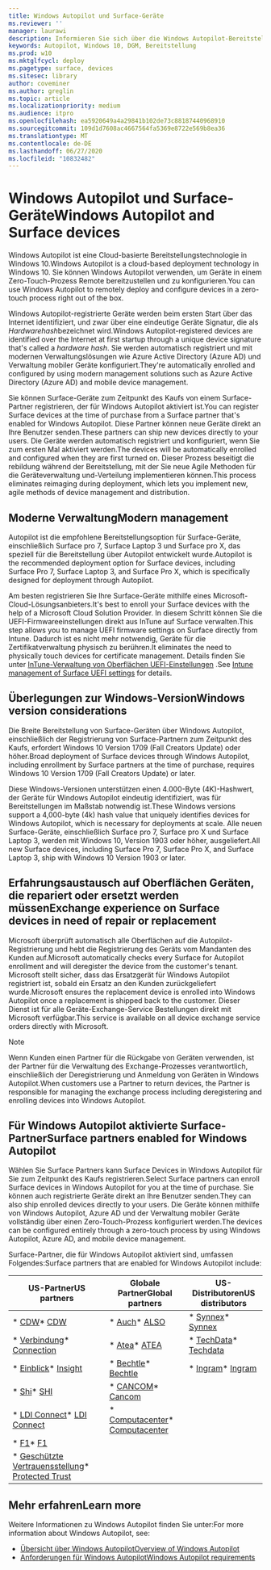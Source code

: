 ```yaml
---
title: Windows Autopilot und Surface-Geräte
ms.reviewer: ''
manager: laurawi
description: Informieren Sie sich über die Windows Autopilot-Bereitstellungsoptionen für Surface Devices.
keywords: Autopilot, Windows 10, DGM, Bereitstellung
ms.prod: w10
ms.mktglfcycl: deploy
ms.pagetype: surface, devices
ms.sitesec: library
author: coveminer
ms.author: greglin
ms.topic: article
ms.localizationpriority: medium
ms.audience: itpro
ms.openlocfilehash: ea5920649a4a29841b102de73c88187440968910
ms.sourcegitcommit: 109d1d7608ac4667564fa5369e8722e569b8ea36
ms.translationtype: MT
ms.contentlocale: de-DE
ms.lasthandoff: 06/27/2020
ms.locfileid: "10832482"
---
```

# <span data-ttu-id="5b9cf-104">Windows Autopilot und Surface-Geräte</span><span class="sxs-lookup"><span data-stu-id="5b9cf-104">Windows Autopilot and Surface devices</span></span>

<span data-ttu-id="5b9cf-105">Windows Autopilot ist eine Cloud-basierte Bereitstellungstechnologie in Windows 10.</span><span class="sxs-lookup"><span data-stu-id="5b9cf-105">Windows Autopilot is a cloud-based deployment technology in Windows 10.</span></span> <span data-ttu-id="5b9cf-106">Sie können Windows Autopilot verwenden, um Geräte in einem Zero-Touch-Prozess Remote bereitzustellen und zu konfigurieren.</span><span class="sxs-lookup"><span data-stu-id="5b9cf-106">You can use Windows Autopilot to remotely deploy and configure devices in a zero-touch process right out of the box.</span></span>

<span data-ttu-id="5b9cf-107">Windows Autopilot-registrierte Geräte werden beim ersten Start über das Internet identifiziert, und zwar über eine eindeutige Geräte Signatur, die als *Hardwarehash*bezeichnet wird.</span><span class="sxs-lookup"><span data-stu-id="5b9cf-107">Windows Autopilot-registered devices are identified over the Internet at first startup through a unique device signature that's called a *hardware hash*.</span></span> <span data-ttu-id="5b9cf-108">Sie werden automatisch registriert und mit modernen Verwaltungslösungen wie Azure Active Directory (Azure AD) und Verwaltung mobiler Geräte konfiguriert.</span><span class="sxs-lookup"><span data-stu-id="5b9cf-108">They're automatically enrolled and configured by using modern management solutions such as Azure Active Directory (Azure AD) and mobile device management.</span></span>

<span data-ttu-id="5b9cf-109">Sie können Surface-Geräte zum Zeitpunkt des Kaufs von einem Surface-Partner registrieren, der für Windows Autopilot aktiviert ist.</span><span class="sxs-lookup"><span data-stu-id="5b9cf-109">You can register Surface devices at the time of purchase from a Surface partner that's enabled for Windows Autopilot.</span></span> <span data-ttu-id="5b9cf-110">Diese Partner können neue Geräte direkt an Ihre Benutzer senden.</span><span class="sxs-lookup"><span data-stu-id="5b9cf-110">These partners can ship new devices directly to your users.</span></span> <span data-ttu-id="5b9cf-111">Die Geräte werden automatisch registriert und konfiguriert, wenn Sie zum ersten Mal aktiviert werden.</span><span class="sxs-lookup"><span data-stu-id="5b9cf-111">The devices will be automatically enrolled and configured when they are first turned on.</span></span> <span data-ttu-id="5b9cf-112">Dieser Prozess beseitigt die rebildung während der Bereitstellung, mit der Sie neue Agile Methoden für die Geräteverwaltung und-Verteilung implementieren können.</span><span class="sxs-lookup"><span data-stu-id="5b9cf-112">This process eliminates reimaging during deployment, which lets you implement new, agile methods of device management and distribution.</span></span>

## <span data-ttu-id="5b9cf-113">Moderne Verwaltung</span><span class="sxs-lookup"><span data-stu-id="5b9cf-113">Modern management</span></span>

<span data-ttu-id="5b9cf-114">Autopilot ist die empfohlene Bereitstellungsoption für Surface-Geräte, einschließlich Surface pro 7, Surface Laptop 3 und Surface pro X, das speziell für die Bereitstellung über Autopilot entwickelt wurde.</span><span class="sxs-lookup"><span data-stu-id="5b9cf-114">Autopilot is the recommended deployment option for Surface devices, including Surface Pro 7, Surface Laptop 3, and Surface Pro X, which is specifically designed for deployment through Autopilot.</span></span>

 <span data-ttu-id="5b9cf-115">Am besten registrieren Sie Ihre Surface-Geräte mithilfe eines Microsoft-Cloud-Lösungsanbieters.</span><span class="sxs-lookup"><span data-stu-id="5b9cf-115">It's best to enroll your Surface devices with the help of a Microsoft Cloud Solution Provider.</span></span> <span data-ttu-id="5b9cf-116">In diesem Schritt können Sie die UEFI-Firmwareeinstellungen direkt aus InTune auf Surface verwalten.</span><span class="sxs-lookup"><span data-stu-id="5b9cf-116">This step allows you to manage UEFI firmware settings on Surface directly from Intune.</span></span> <span data-ttu-id="5b9cf-117">Dadurch ist es nicht mehr notwendig, Geräte für die Zertifikatverwaltung physisch zu berühren.</span><span class="sxs-lookup"><span data-stu-id="5b9cf-117">It eliminates the need to physically touch devices for certificate management.</span></span> <span data-ttu-id="5b9cf-118">Details finden Sie unter [InTune-Verwaltung von Oberflächen UEFI-Einstellungen](surface-manage-dfci-guide.md) .</span><span class="sxs-lookup"><span data-stu-id="5b9cf-118">See [Intune management of Surface UEFI settings](surface-manage-dfci-guide.md) for details.</span></span>

## <span data-ttu-id="5b9cf-119">Überlegungen zur Windows-Version</span><span class="sxs-lookup"><span data-stu-id="5b9cf-119">Windows version considerations</span></span>

<span data-ttu-id="5b9cf-120">Die Breite Bereitstellung von Surface-Geräten über Windows Autopilot, einschließlich der Registrierung von Surface-Partnern zum Zeitpunkt des Kaufs, erfordert Windows 10 Version 1709 (Fall Creators Update) oder höher.</span><span class="sxs-lookup"><span data-stu-id="5b9cf-120">Broad deployment of Surface devices through Windows Autopilot, including enrollment by Surface partners at the time of purchase, requires Windows 10 Version 1709 (Fall Creators Update) or later.</span></span>

<span data-ttu-id="5b9cf-121">Diese Windows-Versionen unterstützen einen 4.000-Byte (4K)-Hashwert, der Geräte für Windows Autopilot eindeutig identifiziert, was für Bereitstellungen im Maßstab notwendig ist.</span><span class="sxs-lookup"><span data-stu-id="5b9cf-121">These Windows versions support a 4,000-byte (4k) hash value that uniquely identifies devices for Windows Autopilot, which is necessary for deployments at scale.</span></span> <span data-ttu-id="5b9cf-122">Alle neuen Surface-Geräte, einschließlich Surface pro 7, Surface pro X und Surface Laptop 3, werden mit Windows 10, Version 1903 oder höher, ausgeliefert.</span><span class="sxs-lookup"><span data-stu-id="5b9cf-122">All new Surface devices, including Surface Pro 7, Surface Pro X, and Surface Laptop 3, ship with Windows 10 Version 1903 or later.</span></span>

## <span data-ttu-id="5b9cf-123">Erfahrungsaustausch auf Oberflächen Geräten, die repariert oder ersetzt werden müssen</span><span class="sxs-lookup"><span data-stu-id="5b9cf-123">Exchange experience on Surface devices in need of repair or replacement</span></span>

<span data-ttu-id="5b9cf-124">Microsoft überprüft automatisch alle Oberflächen auf die Autopilot-Registrierung und hebt die Registrierung des Geräts vom Mandanten des Kunden auf.</span><span class="sxs-lookup"><span data-stu-id="5b9cf-124">Microsoft automatically checks every Surface for Autopilot enrollment and will deregister the device from the customer's tenant.</span></span>  <span data-ttu-id="5b9cf-125">Microsoft stellt sicher, dass das Ersatzgerät für Windows Autopilot registriert ist, sobald ein Ersatz an den Kunden zurückgeliefert wurde.</span><span class="sxs-lookup"><span data-stu-id="5b9cf-125">Microsoft ensures the replacement device is enrolled into Windows Autopilot once a replacement is shipped back to the customer.</span></span> <span data-ttu-id="5b9cf-126">Dieser Dienst ist für alle Geräte-Exchange-Service Bestellungen direkt mit Microsoft verfügbar.</span><span class="sxs-lookup"><span data-stu-id="5b9cf-126">This service is available on all device exchange service orders directly with Microsoft.</span></span>

> [!NOTE]
> <span data-ttu-id="5b9cf-127">Wenn Kunden einen Partner für die Rückgabe von Geräten verwenden, ist der Partner für die Verwaltung des Exchange-Prozesses verantwortlich, einschließlich der Deregistrierung und Anmeldung von Geräten in Windows Autopilot.</span><span class="sxs-lookup"><span data-stu-id="5b9cf-127">When customers use a Partner to return devices, the Partner is responsible for managing the exchange process including deregistering and enrolling devices into Windows Autopilot.</span></span>

## <span data-ttu-id="5b9cf-128">Für Windows Autopilot aktivierte Surface-Partner</span><span class="sxs-lookup"><span data-stu-id="5b9cf-128">Surface partners enabled for Windows Autopilot</span></span>

<span data-ttu-id="5b9cf-129">Wählen Sie Surface Partners kann Surface Devices in Windows Autopilot für Sie zum Zeitpunkt des Kaufs registrieren.</span><span class="sxs-lookup"><span data-stu-id="5b9cf-129">Select Surface partners can enroll Surface devices in Windows Autopilot for you at the time of purchase.</span></span> <span data-ttu-id="5b9cf-130">Sie können auch registrierte Geräte direkt an Ihre Benutzer senden.</span><span class="sxs-lookup"><span data-stu-id="5b9cf-130">They can also ship enrolled devices directly to your users.</span></span> <span data-ttu-id="5b9cf-131">Die Geräte können mithilfe von Windows Autopilot, Azure AD und der Verwaltung mobiler Geräte vollständig über einen Zero-Touch-Prozess konfiguriert werden.</span><span class="sxs-lookup"><span data-stu-id="5b9cf-131">The devices can be configured entirely through a zero-touch process by using Windows Autopilot, Azure AD, and mobile device management.</span></span>

<span data-ttu-id="5b9cf-132">Surface-Partner, die für Windows Autopilot aktiviert sind, umfassen Folgendes:</span><span class="sxs-lookup"><span data-stu-id="5b9cf-132">Surface partners that are enabled for Windows Autopilot include:</span></span>

| <span data-ttu-id="5b9cf-133">US-Partner</span><span class="sxs-lookup"><span data-stu-id="5b9cf-133">US partners</span></span> | <span data-ttu-id="5b9cf-134">Globale Partner</span><span class="sxs-lookup"><span data-stu-id="5b9cf-134">Global partners</span></span> | <span data-ttu-id="5b9cf-135">US-Distributoren</span><span class="sxs-lookup"><span data-stu-id="5b9cf-135">US distributors</span></span> |
|--------------|---------------|-------------------|
| <span data-ttu-id="5b9cf-136">\* [CDW](https://www.cdw.com/)</span><span class="sxs-lookup"><span data-stu-id="5b9cf-136">\* [CDW](https://www.cdw.com/)</span></span> | <span data-ttu-id="5b9cf-137">\* [Auch](https://www.also.com/ec/cms5/de_1010/1010_anbieter/microsoft/windows-autopilot/index.jsp)</span><span class="sxs-lookup"><span data-stu-id="5b9cf-137">\* [ALSO](https://www.also.com/ec/cms5/de_1010/1010_anbieter/microsoft/windows-autopilot/index.jsp)</span></span> | <span data-ttu-id="5b9cf-138">\* [Synnex](https://www.synnexcorp.com/us/microsoft/surface-autopilot/)</span><span class="sxs-lookup"><span data-stu-id="5b9cf-138">\* [Synnex](https://www.synnexcorp.com/us/microsoft/surface-autopilot/)</span></span>  |
| <span data-ttu-id="5b9cf-139">\* [Verbindung](https://www.connection.com/brand/microsoft/microsoft-surface)</span><span class="sxs-lookup"><span data-stu-id="5b9cf-139">\* [Connection](https://www.connection.com/brand/microsoft/microsoft-surface)</span></span>   | <span data-ttu-id="5b9cf-140">\* [Atea](https://www.atea.com/)</span><span class="sxs-lookup"><span data-stu-id="5b9cf-140">\* [ATEA](https://www.atea.com/)</span></span> | <span data-ttu-id="5b9cf-141">\* [TechData](https://www.techdata.com/)</span><span class="sxs-lookup"><span data-stu-id="5b9cf-141">\* [Techdata](https://www.techdata.com/)</span></span>  |
| <span data-ttu-id="5b9cf-142">\* [Einblick](https://www.insight.com/en_US/buy/partner/microsoft/surface/windows-autopilot.html)</span><span class="sxs-lookup"><span data-stu-id="5b9cf-142">\* [Insight](https://www.insight.com/en_US/buy/partner/microsoft/surface/windows-autopilot.html)</span></span>  | <span data-ttu-id="5b9cf-143">\* [Bechtle](https://www.bechtle.com/marken/microsoft/microsoft-windows-autopilot)</span><span class="sxs-lookup"><span data-stu-id="5b9cf-143">\* [Bechtle](https://www.bechtle.com/marken/microsoft/microsoft-windows-autopilot)</span></span> | <span data-ttu-id="5b9cf-144">\* [Ingram](https://go.microsoft.com/fwlink/p/?LinkID=2128954)</span><span class="sxs-lookup"><span data-stu-id="5b9cf-144">\* [Ingram](https://go.microsoft.com/fwlink/p/?LinkID=2128954)</span></span>   |
| <span data-ttu-id="5b9cf-145">\* [Shi](https://www.shi.com/Surface)</span><span class="sxs-lookup"><span data-stu-id="5b9cf-145">\* [SHI](https://www.shi.com/Surface)</span></span> | <span data-ttu-id="5b9cf-146">\* [CANCOM](https://www.cancom.de/)</span><span class="sxs-lookup"><span data-stu-id="5b9cf-146">\* [Cancom](https://www.cancom.de/)</span></span> |    |
| <span data-ttu-id="5b9cf-147">\* [LDI Connect](https://www.myldi.com/managed-it/)</span><span class="sxs-lookup"><span data-stu-id="5b9cf-147">\* [LDI Connect](https://www.myldi.com/managed-it/)</span></span>  | <span data-ttu-id="5b9cf-148">\* [Computacenter](https://www.computacenter.com/uk)</span><span class="sxs-lookup"><span data-stu-id="5b9cf-148">\* [Computacenter](https://www.computacenter.com/uk)</span></span> |    |
| <span data-ttu-id="5b9cf-149">\* [F1](https://www.functiononeit.com/#empower)</span><span class="sxs-lookup"><span data-stu-id="5b9cf-149">\* [F1](https://www.functiononeit.com/#empower)</span></span>  |   |  |
| <span data-ttu-id="5b9cf-150">\* [Geschützte Vertrauensstellung](https://go.microsoft.com/fwlink/p/?LinkID=2129005)</span><span class="sxs-lookup"><span data-stu-id="5b9cf-150">\* [Protected Trust](https://go.microsoft.com/fwlink/p/?LinkID=2129005)</span></span> | | | 

## <span data-ttu-id="5b9cf-151">Mehr erfahren</span><span class="sxs-lookup"><span data-stu-id="5b9cf-151">Learn more</span></span>

<span data-ttu-id="5b9cf-152">Weitere Informationen zu Windows Autopilot finden Sie unter:</span><span class="sxs-lookup"><span data-stu-id="5b9cf-152">For more information about Windows Autopilot, see:</span></span>
- [<span data-ttu-id="5b9cf-153">Übersicht über Windows Autopilot</span><span class="sxs-lookup"><span data-stu-id="5b9cf-153">Overview of Windows Autopilot</span></span>](https://docs.microsoft.com/windows/deployment/windows-autopilot/windows-10-autopilot)
- [<span data-ttu-id="5b9cf-154">Anforderungen für Windows Autopilot</span><span class="sxs-lookup"><span data-stu-id="5b9cf-154">Windows Autopilot requirements</span></span>](https://docs.microsoft.com/windows/deployment/windows-autopilot/windows-autopilot-requirements)